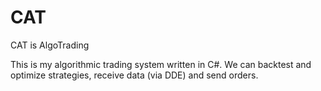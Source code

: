 # CAT
CAT is AlgoTrading

This is my algorithmic trading system written in C#.
We can backtest and optimize strategies, receive data (via DDE) and send orders.
